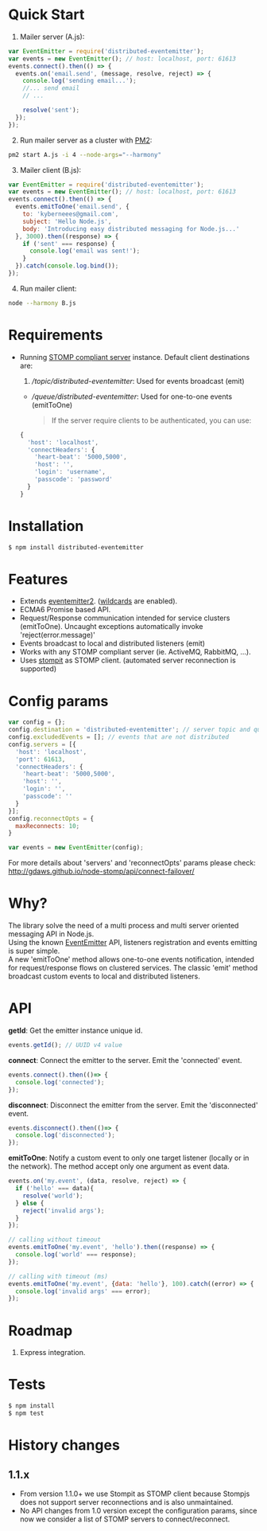 # Quick Start
1. Mailer server (A.js):

  ```js
  var EventEmitter = require('distributed-eventemitter');
  var events = new EventEmitter(); // host: localhost, port: 61613
  events.connect().then(() => {
    events.on('email.send', (message, resolve, reject) => {
      console.log('sending email...');
      //... send email
      // ...

      resolve('sent');
    });
  });
  ```

2. Run mailer server as a cluster with [PM2](https://www.npmjs.com/package/pm2):

  ```bash
  pm2 start A.js -i 4 --node-args="--harmony"
  ```

3. Mailer client  (B.js):

  ```js
  var EventEmitter = require('distributed-eventemitter');
  var events = new EventEmitter(); // host: localhost, port: 61613
  events.connect().then(() => {
    events.emitToOne('email.send', {
      to: 'kyberneees@gmail.com',
      subject: 'Hello Node.js',
      body: 'Introducing easy distributed messaging for Node.js...'
    }, 3000).then((response) => {
      if ('sent' === response) {
        console.log('email was sent!');
      }
    }).catch(console.log.bind());
  });
  ```
4. Run mailer client:

  ```bash
  node --harmony B.js
  ```

# Requirements
- Running [STOMP compliant server](http://activemq.apache.org/installation.html) instance. Default client destinations are:
  1. _/topic/distributed-eventemitter_: Used for events broadcast (emit)
  - _/queue/distributed-eventemitter_: Used for one-to-one events (emitToOne)

    > If the server require clients to be authenticated, you can use:

  ```js
  {
    'host': 'localhost',
    'connectHeaders': {
      'heart-beat': '5000,5000',
      'host': '',
      'login': 'username',
      'passcode': 'password'
    }
  }
  ```

# Installation

```bash
$ npm install distributed-eventemitter
```

# Features
- Extends [eventemitter2](https://www.npmjs.com/package/eventemitter2/). ([wildcards](https://www.npmjs.com/package/eventemitter2/#api) are enabled). 
- ECMA6 Promise based API.
- Request/Response communication intended for service clusters (emitToOne). Uncaught exceptions automatically invoke 'reject(error.message)'  
- Events broadcast to local and distributed listeners (emit)
- Works with any STOMP compliant server (ie. ActiveMQ, RabbitMQ,  ...).
- Uses [stompit](https://www.npmjs.com/package/stompit/) as STOMP client. (automated server reconnection is supported)

# Config params
```js
var config = {};
config.destination = 'distributed-eventemitter'; // server topic and queue destinations
config.excludedEvents = []; // events that are not distributed
config.servers = [{
  'host': 'localhost',
  'port': 61613,
  'connectHeaders': {
    'heart-beat': '5000,5000',
    'host': '',
    'login': '',
    'passcode': ''
  }
}];
config.reconnectOpts = {
  maxReconnects: 10;
}

var events = new EventEmitter(config);
```
  For more details about 'servers' and 'reconnectOpts' params please check: http://gdaws.github.io/node-stomp/api/connect-failover/ 

# Why?
  The library solve the need of a multi process and multi server oriented messaging API in Node.js.<br>  Using the known [EventEmitter](https://nodejs.org/api/events.html/) API, listeners registration and events emitting is super simple.<br>  A new 'emitToOne' method allows one-to-one events notification, intended for request/response flows on clustered services. The classic 'emit' method broadcast custom events to local and distributed listeners.

# API
**getId**: Get the emitter instance unique id.

```js
events.getId(); // UUID v4 value
```

**connect**: Connect the emitter to the server. Emit the 'connected' event.

```js
events.connect().then(()=> {
  console.log('connected');
});
```

**disconnect**: Disconnect the emitter from the server. Emit the 'disconnected' event.

```js
events.disconnect().then(()=> {
  console.log('disconnected');
});
```

**emitToOne**: Notify a custom event to only one target listener (locally or in the network). The method accept only one argument as event data.

```js
events.on('my.event', (data, resolve, reject) => {
  if ('hello' === data){
    resolve('world');
  } else {
    reject('invalid args');
  }
});

// calling without timeout
events.emitToOne('my.event', 'hello').then((response) => {
  console.log('world' === response);
});

// calling with timeout (ms)
events.emitToOne('my.event', {data: 'hello'}, 100).catch((error) => {
  console.log('invalid args' === error);
});
```
# Roadmap

1. Express integration.

# Tests

```bash
$ npm install
$ npm test
```
# History changes

## 1.1.x
  - From version 1.1.0+ we use Stompit as STOMP client because Stompjs does not support server reconnections and is also unmaintained.
  - No API changes from 1.0 version except the configuration params, since now we consider a list of STOMP servers to connect/reconnect.
